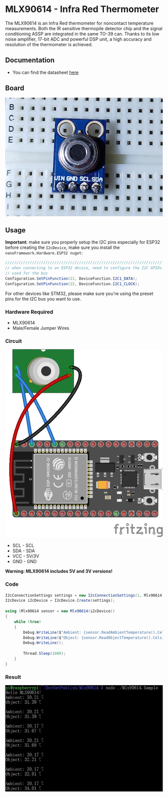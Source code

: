 # MLX90614 - Infra Red Thermometer

The MLX90614 is an Infra Red thermometer for noncontact temperature measurements. Both the IR sensitive thermopile detector chip and the signal conditioning ASSP are integrated in the same TO-39 can. Thanks to its low noise amplifier, 17-bit ADC and powerful DSP unit, a high accuracy and resolution of the thermometer is achieved.

## Documentation

- You can find the datasheet [here](https://cdn.datasheetspdf.com/pdf-down/M/L/X/MLX90614-Melexis.pdf)

## Board

![Connection image](./sensor.jpg)

## Usage

**Important**: make sure you properly setup the I2C pins especially for ESP32 before creating the `I2cDevice`, make sure you install the `nanoFramework.Hardware.ESP32 nuget`:

```csharp
//////////////////////////////////////////////////////////////////////
// when connecting to an ESP32 device, need to configure the I2C GPIOs
// used for the bus
Configuration.SetPinFunction(21, DeviceFunction.I2C1_DATA);
Configuration.SetPinFunction(22, DeviceFunction.I2C1_CLOCK);
```

For other devices like STM32, please make sure you're using the preset pins for the I2C bus you want to use.

### Hardware Required

- MLX90614
- Male/Female Jumper Wires

### Circuit

![MLX90614 circuit](./MLX90614_circuit_bb.png)

- SCL - SCL
- SDA - SDA
- VCC - 5V/3V
- GND - GND

**Warning: MLX90614 includes 5V and 3V versions!**

### Code

```csharp
I2cConnectionSettings settings = new I2cConnectionSettings(1, Mlx90614.DefaultI2cAddress);
I2cDevice i2cDevice = I2cDevice.Create(settings);

using (Mlx90614 sensor = new Mlx90614(i2cDevice))
{
    while (true)
    {
        Debug.WriteLine($"Ambient: {sensor.ReadAmbientTemperature().Celsius} ℃");
        Debug.WriteLine($"Object: {sensor.ReadObjectTemperature().Celsius} ℃");
        Debug.WriteLine();

        Thread.Sleep(1000);
    }
}
```

### Result

![Sample result](./RunningResult.jpg)
